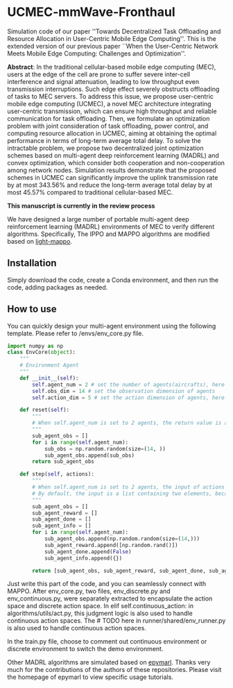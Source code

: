 # UCMEC-mmWave-Fronthaul
Simulation code of our paper ''Towards Decentralized Task Offloading and Resource Allocation in User-Centric Mobile Edge Computing''. This is the extended version of our previous paper ``When the User-Centric Network Meets Mobile Edge Computing: Challenges and Optimization''.

**Abstract**: In the traditional cellular-based mobile edge computing (MEC), users at the edge of the cell are prone to suffer severe inter-cell interference and signal attenuation, leading to low throughput even transmission interruptions. Such edge effect severely obstructs offloading of tasks to MEC servers. To address this issue, we propose user-centric mobile edge computing (UCMEC), a novel MEC architecture integrating user-centric transmission, which can ensure high throughput and reliable communication for task offloading. Then, we formulate an optimization problem with joint consideration of task offloading, power control, and computing resource allocation in UCMEC, aiming at obtaining the optimal performance in terms of long-term average total delay. To solve the intractable problem, we propose two decentralized joint optimization schemes based on multi-agent deep reinforcement learning (MADRL) and convex optimization, which consider both cooperation and non-cooperation among network nodes. Simulation results demonstrate that the proposed schemes in UCMEC can significantly improve the uplink transmission rate by at most 343.56\% and reduce the long-term average total delay by at most 45.57\% compared to traditional cellular-based MEC.

**This manuscript is currently in the review process**

We have designed a large number of portable multi-agent deep reinforcement learning (MADRL) environments of MEC to verify different algorithms. Specifically, The IPPO and MAPPO algorithms are modified based on [light-mappo](https://github.com/tinyzqh/light_mappo).

## Installation

Simply download the code, create a Conda environment, and then run the code, adding packages as needed.

##  How to use

You can quickly design your multi-agent environment using the following template. Please refer to /envs/env_core.py file.

```python
import numpy as np
class EnvCore(object):
    """
    # Environment Agent
    """
    def __init__(self):
        self.agent_num = 2 # set the number of agents(aircrafts), here set to two
        self.obs_dim = 14 # set the observation dimension of agents
        self.action_dim = 5 # set the action dimension of agents, here set to a five-dimensional

    def reset(self):
        """
        # When self.agent_num is set to 2 agents, the return value is a list, and each list contains observation data of shape = (self.obs_dim,)
        """
        sub_agent_obs = []
        for i in range(self.agent_num):
            sub_obs = np.random.random(size=(14, ))
            sub_agent_obs.append(sub_obs)
        return sub_agent_obs

    def step(self, actions):
        """
        # When self.agent_num is set to 2 agents, the input of actions is a two-dimensional list, and each list contains action data of shape = (self.action_dim,).
        # By default, the input is a list containing two elements, because the action dimension is 5, so each element has a shape of (5,)
        """
        sub_agent_obs = []
        sub_agent_reward = []
        sub_agent_done = []
        sub_agent_info = []
        for i in range(self.agent_num):
            sub_agent_obs.append(np.random.random(size=(14,)))
            sub_agent_reward.append([np.random.rand()])
            sub_agent_done.append(False)
            sub_agent_info.append({})

        return [sub_agent_obs, sub_agent_reward, sub_agent_done, sub_agent_info]
```

Just write this part of the code, and you can seamlessly connect with MAPPO. After env_core.py, two files, env_discrete.py and env_continuous.py, were separately extracted to encapsulate the action space and discrete action space. In elif self.continuous_action: in algorithms/utils/act.py, this judgment logic is also used to handle continuous action spaces. The # TODO here in runner/shared/env_runner.py is also used to handle continuous action spaces.

In the train.py file, choose to comment out continuous environment or discrete environment to switch the demo environment.

Other MADRL algorithms are simulated based on [epymarl](https://github.com/uoe-agents/epymarl). Thanks very much for the contributions of the authors of these repositories. Please visit the homepage of epymarl to view specific usage tutorials.
